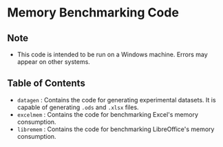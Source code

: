 # Memory Benchmarking Code

## Note
- This code is intended to be run on a Windows machine. Errors may appear on other systems.

## Table of Contents
- `datagen` : Contains the code for generating experimental datasets. It is capable of generating `.ods` and `.xlsx` files. 
- `excelmem` : Contains the code for benchmarking Excel's memory consumption.
- `libremem` : Contains the code for benchmarking LibreOffice's memory consumption.